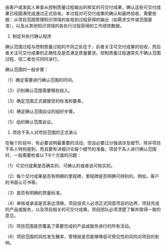 
由客户或发起人审查从控制质量过程输出的核实的可交付成果，确认这些可交付成果已经圆满完成通过正式验收。本过程对可交付成果的确认和最终验收，需要依据：从项目范围管理知识领域的各规划过程获得的输出（如需求文件或范围基准），以及从其他知识领域的各执行过程获得的工作绩效数据。

1. 制定并执行确认程序

确认范围过程与控制质量过程的不同之处在于，前者关注可交付成果的验收，而后者关注可交付成果的正确性及是否满足质量要求。控制质量过程通常先于确认范围过程，但二者也可同时进行。

确认范围的一般步骤：

（1）确定需要进行确认范围的时间。

（2）识别确认范围需要哪些投入。

（3）确定范围正式被接受的标准和要素。

（4）确定确认范围会议的组织步骤。

（5）组织确认范围会议。

1. 项目干系人对项目范围的正式承认

在每个阶段中，有必要说明最重要的活动，但没必要过分强调涉及细节。除非项目干系人特别提到，而且要有详细讨论每个细节的准备。项目干系人进行确认范围时，一般需要检查以下6个方面的问题：

（1）可交付成果是否确实的、可确认的或者说可核实的。

（2）每个交付成果是否有明确的里程碑，里程碑是否明确可辨别的。例如，客户的书面认可书等。

（3）是否有明确的质量标准。

（4）审核或承诺是否表达清晰。项目投资人必须正式同意项目的边界、项目完成的产品或服务，以及项目相关的可交付成果。项目团队必须清楚了解并取得一致的意见。

（5）项目范围是否覆盖了需要完成的产品或服务进行的所有活动。

（6）项目范围的风险发生概率，管理层是否能够降低可预见性的风险对项目的影响。
